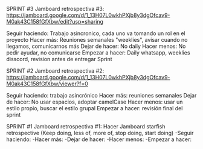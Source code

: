 SPRINT #3
Jamboard retrospectiva #3: https://jamboard.google.com/d/1_13H07L0wkhPXjb8y3dgOfcav9-M0ak43C158fGfXbw/edit?usp=sharing

Seguir haciendo: Trabajo asincronico, cada uno va tomando un rol en el proyecto
Hacer más: Reuniones semanales "weeklies", avisar cuando no llegamos, comunicarnos más
Dejar de hacer: No daily
Hacer menos: No pedir ayudar, no comunicarse
Empezar a hacer: Daily whatsapp, weeklies disscord, revision antes de entregar Sprint


SPRINT #2
Jamboard retrospectiva #2: https://jamboard.google.com/d/1_13H07L0wkhPXjb8y3dgOfcav9-M0ak43C158fGfXbw/viewer?f=0 

Seguir haciendo: trabajo asincrónico
Hacer más: reuniones semanales
Dejar de hacer: No usar espacios, adoptar camelCase
Hacer menos: usar un estilo propio, buscar el estilo grupal
Empezar a hacer: revisión final del sprint


SPRINT #1
Jamboard retrospectiva #1: Hacer Jamboard
starfish retrospective (Keep doing, less of, more of, stop doing, start doing)
-Seguir haciendo: 
-Hacer más: 
-Dejar de hacer: 
-Hacer menos: 
-Empezar a hacer: 

